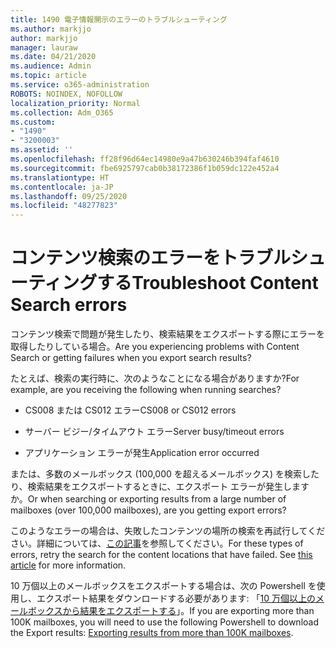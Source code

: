 ```yaml
---
title: 1490 電子情報開示のエラーのトラブルシューティング
ms.author: markjjo
author: markjjo
manager: lauraw
ms.date: 04/21/2020
ms.audience: Admin
ms.topic: article
ms.service: o365-administration
ROBOTS: NOINDEX, NOFOLLOW
localization_priority: Normal
ms.collection: Adm_O365
ms.custom:
- "1490"
- "3200003"
ms.assetid: ''
ms.openlocfilehash: ff28f96d64ec14980e9a47b630246b394faf4610
ms.sourcegitcommit: fbe6925797cab0b38172386f1b059dc122e452a4
ms.translationtype: HT
ms.contentlocale: ja-JP
ms.lasthandoff: 09/25/2020
ms.locfileid: "48277823"
---
```

# <a name="troubleshoot-content-search-errors"></a><span data-ttu-id="a3a56-102">コンテンツ検索のエラーをトラブルシューティングする</span><span class="sxs-lookup"><span data-stu-id="a3a56-102">Troubleshoot Content Search errors</span></span>

<span data-ttu-id="a3a56-103">コンテンツ検索で問題が発生したり、検索結果をエクスポートする際にエラーを取得したりしている場合。</span><span class="sxs-lookup"><span data-stu-id="a3a56-103">Are you experiencing problems with Content Search or getting failures when you export search results?</span></span>

<span data-ttu-id="a3a56-104">たとえば、検索の実行時に、次のようなことになる場合がありますか?</span><span class="sxs-lookup"><span data-stu-id="a3a56-104">For example, are you receiving the following when running searches?</span></span>

- <span data-ttu-id="a3a56-105">CS008 または CS012 エラー</span><span class="sxs-lookup"><span data-stu-id="a3a56-105">CS008 or CS012 errors</span></span>

- <span data-ttu-id="a3a56-106">サーバー ビジー/タイムアウト エラー</span><span class="sxs-lookup"><span data-stu-id="a3a56-106">Server busy/timeout errors</span></span>

- <span data-ttu-id="a3a56-107">アプリケーション エラーが発生</span><span class="sxs-lookup"><span data-stu-id="a3a56-107">Application error occurred</span></span>

<span data-ttu-id="a3a56-108">または、多数のメールボックス (100,000 を超えるメールボックス) を検索したり、検索結果をエクスポートするときに、エクスポート エラーが発生しますか。</span><span class="sxs-lookup"><span data-stu-id="a3a56-108">Or when searching or exporting results from a large number of mailboxes (over 100,000 mailboxes), are you getting export errors?</span></span>

<span data-ttu-id="a3a56-p101">このようなエラーの場合は、失敗したコンテンツの場所の検索を再試行してください。詳細については、[この記事](https://docs.microsoft.com/microsoft-365/compliance/retry-failed-content-search)を参照してください。</span><span class="sxs-lookup"><span data-stu-id="a3a56-p101">For these types of errors, retry the search for the content locations that have failed. See  [this article](https://docs.microsoft.com/microsoft-365/compliance/retry-failed-content-search) for more information.</span></span>

<span data-ttu-id="a3a56-111">10 万個以上のメールボックスをエクスポートする場合は、次の Powershell を使用し、エクスポート結果をダウンロードする必要があります: 「[10 万個以上のメールボックスから結果をエクスポートする](https://docs.microsoft.com/microsoft-365/compliance/export-search-results?view=o365-worldwide%23exporting-results-from-more-than-100000-mailboxes)」。</span><span class="sxs-lookup"><span data-stu-id="a3a56-111">If you are exporting more than 100K mailboxes, you will need to use the following Powershell to download the Export results:  [Exporting results from more than 100K mailboxes](https://docs.microsoft.com/microsoft-365/compliance/export-search-results?view=o365-worldwide%23exporting-results-from-more-than-100000-mailboxes).</span></span>
